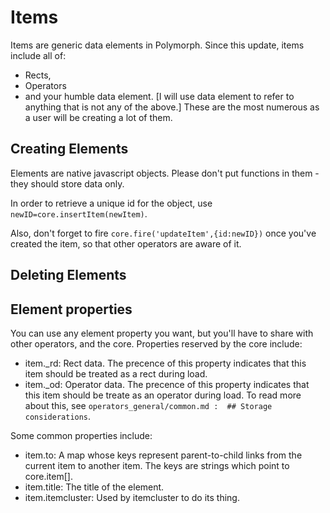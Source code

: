 # Items
Items are generic data elements in Polymorph. Since this update, items include all of:
- Rects,
- Operators
- and your humble data element. [I will use data element to refer to anything that is not any of the above.] These are the most numerous as a user will be creating a lot of them.

## Creating Elements
Elements are native javascript objects. Please don't put functions in them - they should store data only.

In order to retrieve a unique id for the object, use `newID=core.insertItem(newItem)`.

Also, don't forget to fire `core.fire('updateItem',{id:newID})` once you've created the item, so that other operators are aware of it.

## Deleting Elements




## Element properties
You can use any element property you want, but you'll have to share with other operators, and the core. Properties reserved by the core include:
- item._rd: Rect data. The precence of this property indicates that this item should be treated as a rect during load.
- item._od: Operator data. The precence of this property indicates that this item should be treate as an operator during load. To read more about this, see `operators_general/common.md :  ## Storage considerations`.

Some common properties include:
- item.to: A map whose keys represent parent-to-child links from the current item to another item. The keys are strings which point to core.item[].
- item.title: The title of the element.
- item.itemcluster: Used by itemcluster to do its thing. 
